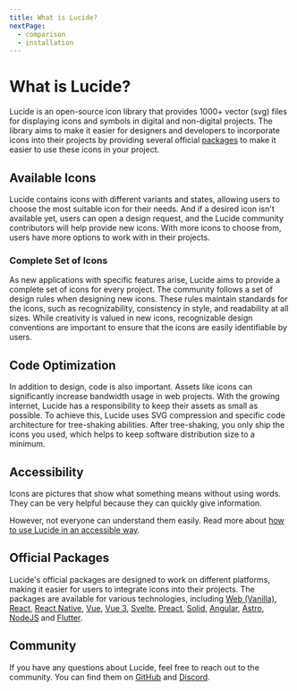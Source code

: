 ```yaml
---
title: What is Lucide?
nextPage:
  - comparison
  - installation
---
```


# What is Lucide?

Lucide is an open-source icon library that provides 1000+ vector (svg) files for displaying icons and symbols in digital and non-digital projects. The library aims to make it easier for designers and developers to incorporate icons into their projects by providing several official [packages](/packages) to make it easier to use these icons in your project.

## Available Icons

Lucide contains icons with different variants and states, allowing users to choose the most suitable icon for their needs. And if a desired icon isn't available yet, users can open a design request, and the Lucide community contributors will help provide new icons. With more icons to choose from, users have more options to work with in their projects.

### Complete Set of Icons

As new applications with specific features arise, Lucide aims to provide a complete set of icons for every project. The community follows a set of design rules when designing new icons. These rules maintain standards for the icons, such as recognizability, consistency in style, and readability at all sizes. While creativity is valued in new icons, recognizable design conventions are important to ensure that the icons are easily identifiable by users.

## Code Optimization

In addition to design, code is also important. Assets like icons can significantly increase bandwidth usage in web projects. With the growing internet, Lucide has a responsibility to keep their assets as small as possible. To achieve this, Lucide uses SVG compression and specific code architecture for tree-shaking abilities. After tree-shaking, you only ship the icons you used, which helps to keep software distribution size to a minimum.

## Accessibility

Icons are pictures that show what something means without using words. They can be very helpful because they can quickly give information.

However, not everyone can understand them easily. Read more about [how to use Lucide in an accessible way](./advanced/accessibility.md).

## Official Packages

Lucide's official packages are designed to work on different platforms, making it easier for users to integrate icons into their projects. The packages are available for various technologies, including [Web (Vanilla)](https://lucide.dev/guide/packages/lucide), [React](https://lucide.dev/guide/packages/lucide-react), [React Native](https://lucide.dev/guide/packages/lucide-react-native), [Vue](https://lucide.dev/guide/packages/lucide-vue), [Vue 3](https://lucide.dev/guide/packages/lucide-vue-next), [Svelte](https://lucide.dev/guide/packages/lucide-svelte), [Preact](https://lucide.dev/guide/packages/lucide-preact), [Solid](https://lucide.dev/guide/packages/lucide-solid), [Angular](https://lucide.dev/guide/packages/lucide-angular), [Astro](https://lucide.dev/guide/packages/astro), [NodeJS](https://lucide.dev/guide/packages/lucide-static#nodejs) and [Flutter](https://lucide.dev/guide/packages/lucide-flutter).

## Community

If you have any questions about Lucide, feel free to reach out to the community. You can find them on [GitHub](https://github.com/lucide-icons/lucide) and [Discord](https://discord.gg/EH6nSts).
